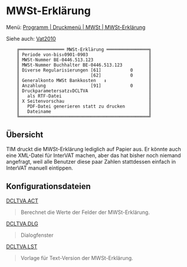 # MWSt-Erklärung #

Menü: [Programm | Druckmenü | MWSt | MWSt-Erklärung ](Menus.md)

Siehe auch: [Vat2010](Vat2010.md)


```
    ╔═════════════════ MWSt-Erklärung ════════════════╗
    ║ Periode von-bis↕0901-0903                       ║
    ║ MWSt-Nummer BE-0446.513.123                     ║
    ║ MWSt-Nummer Buchhalter BE-0446.513.123          ║
    ║ Diverse Regularisierungen [61]           0      ║
    ║                           [62]           0      ║
    ║ Generalkonto MWSt Bankkosten   ↕                ║
    ║ Anzahlung                 [91]           0      ║
    ║ Druckparametersatz↕DCLTVA                       ║
    ║   als RTF-Datei                                 ║
    ║ X Seitenvorschau                                ║
    ║   PDF-Datei generieren statt zu drucken         ║
    ║   Dateiname                                     ║
    ╚═════════════════════════════════════════════════╝
```

## Übersicht ##

TIM druckt die MWSt-Erklärung lediglich auf Papier aus.
Er könnte auch eine XML-Datei für InterVAT machen, aber das hat bisher noch niemand angefragt, weil alle Benutzer diese paar Zahlen stattdessen einfach in InterVAT manuell eintippen.

## Konfigurationsdateien ##

[DCLTVA.ACT](http://code.google.com/p/tim/source/browse/DLM/SPRL/DCLTVA.ACT)
> Berechnet die Werte der Felder der MWSt-Erklärung.

[DCLTVA.DLG](http://code.google.com/p/tim/source/browse/DLM/SPRL/DCLTVA.DLG)
> Dialogfenster

[DCLTVA.LST](http://code.google.com/p/tim/source/browse/DLM/SPRL/DCLTVA.LST)
> Vorlage für Text-Version der MWSt-Erklärung.